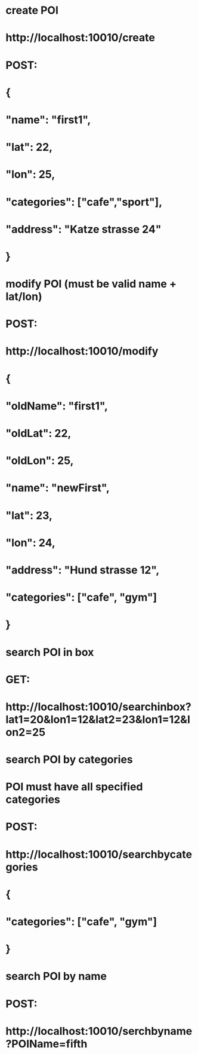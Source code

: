 # create POI
# http://localhost:10010/create
# POST:
# {
#  	"name": "first1",
#  	"lat": 22,
#  	"lon": 25,
#  	"categories": ["cafe","sport"],
#  	"address": "Katze strasse 24"
#  }
#
#
# modify POI (must be valid name + lat/lon)
# POST:
# http://localhost:10010/modify
# {
#  	"oldName": "first1",
#  	"oldLat": 22,
#  	"oldLon": 25,
#  	"name": "newFirst",
#  	"lat": 23,
#  	"lon": 24,
#  	"address": "Hund strasse 12",
#  	"categories": ["cafe", "gym"]
#  }
#
# search POI in box
# GET:
# http://localhost:10010/searchinbox?lat1=20&lon1=12&lat2=23&lon1=12&lon2=25
# 
# search POI by categories
# POI must have all specified categories
# POST:
# http://localhost:10010/searchbycategories
# {
#  	"categories": ["cafe", "gym"]
#  }
#
# search POI by name 
# POST:
# http://localhost:10010/serchbyname?POIName=fifth
#
#
#


